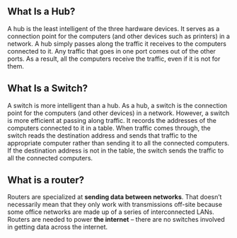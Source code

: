 

## What Is a Hub?
A hub is the least intelligent of the three hardware devices. It serves as a connection point for the computers (and other devices such as printers) in a network. A hub simply passes along the traffic it receives to the computers connected to it. Any traffic that goes in one port comes out of the other ports. As a result, all the computers receive the traffic, even if it is not for them.

## What Is a Switch?

A switch is more intelligent than a hub. As a hub, a switch is the connection point for the computers (and other devices) in a network. However, a switch is more efficient at passing along traffic. It records the addresses of the computers connected to it in a table. When traffic comes through, the switch reads the destination address and sends that traffic to the appropriate computer rather than sending it to all the connected computers. If the destination address is not in the table, the switch sends the traffic to all the connected computers.

## **What is a** router?

Routers are specialized at **sending data between networks**. That doesn’t necessarily mean that they only work with transmissions off-site because some office networks are made up of a series of interconnected LANs. Routers are needed to power **the internet** – there are no switches involved in getting data across the internet.